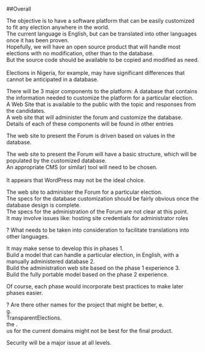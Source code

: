 ##Overall

The objective is to have a software platform that can be easily customized to fit any election anywhere in the world.<br>
    The current language is English, but can be translated into other languages once it has been proven.<br>
    Hopefully, we will have an open source product that will handle most elections with no modification, other than to the database.<br>
        But the source code should be available to be copied and modified as need.<br>  
            Elections in Nigeria, for example, may have significant differences that cannot be anticipated in a database.<br>

There will be 3 major components to the platform:
    A database that contains the information needed to customize the platform for a particular election.<br>
    A Web Site that is available to the public with the topic and responses from the candidates.<br>
    A web site that will administer the forum and customize the database.<br>
Details of each of these components will be found in other entries

The web site to present the Forum is driven based on values in the database.<br>

The web site to present the Forum will have a basic structure, which will be populated by the customized database.<br>
    An appropriate CMS (or similar) tool will need to be chosen.<br>  
        It appears that WordPress may not be the ideal choice.<br>

The web site to administer the Forum for a particular election.<br>
    The specs for the database customization should be fairly obvious once the database design is complete.<br>
    The specs for the administration of the Forum are not clear at this point.<br>
        It may involve issues like:
            hosting site
            credentials for administrator roles

? What needs to be taken into consideration to facilitate translations into other languages.<br>

It may make sense to develop this in phases
	1.<br> Build a model that can handle a particular election, in English, with a manually administered database
	2.<br> Build the administration web site based on the phase 1 experience
	3.<br> Build the fully portable model based on the phase 2 experience.<br>

Of course, each phase would incorporate best practices to make later phases easier.<br>

? Are there other names for the project that might be better, e.<br>g.<br> TransparentElections.<br>
    the .<br>us for the current domains might not be best for the final product.<br>

Security will be a major issue at all levels.<br>